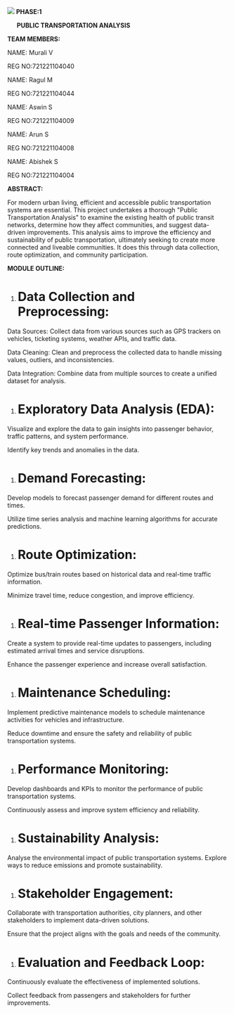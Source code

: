﻿![](Aspose.Words.0d2630ef-c861-4d6a-8ec4-b1c927ec1183.001.png)	**PHASE:1**

`	`**PUBLIC TRANSPORTATION ANALYSIS**



**TEAM MEMBERS:**


NAME: Murali V

REG NO:721221104040

NAME: Ragul M

REG NO:721221104044

NAME: Aswin S

REG NO:721221104009

NAME: Arun S

REG NO:721221104008

NAME: Abishek S

REG NO:721221104004

**ABSTRACT:**

For modern urban living, efficient and accessible public transportation systems are essential. This project undertakes a thorough "Public Transportation Analysis" to examine the existing health of public transit networks, determine how they affect communities, and suggest data- driven improvements. This analysis aims to improve the efficiency and sustainability of public transportation, ultimately seeking to create more connected and liveable communities. It does this through data collection, route optimization, and community participation.






**MODULE OUTLINE:**
1. # **Data Collection and Preprocessing:**
Data Sources: Collect data from various sources such as GPS trackers on vehicles, ticketing systems, weather APIs, and traffic data.

Data Cleaning: Clean and preprocess the collected data to handle missing values, outliers, and inconsistencies.

Data Integration: Combine data from multiple sources to create a unified dataset for analysis.

1. # **Exploratory Data Analysis (EDA):**
Visualize and explore the data to gain insights into passenger behavior, traffic patterns, and system performance.

Identify key trends and anomalies in the data.
1. # **Demand Forecasting:**
Develop models to forecast passenger demand for different routes and times.

Utilize time series analysis and machine learning algorithms for accurate predictions.

1. # **Route Optimization:**
Optimize bus/train routes based on historical data and real-time traffic information.

Minimize travel time, reduce congestion, and improve efficiency.
1. # **Real-time Passenger Information:**
Create a system to provide real-time updates to passengers, including estimated arrival times and service disruptions.

Enhance the passenger experience and increase overall satisfaction.
1. # **Maintenance Scheduling:**
Implement predictive maintenance models to schedule maintenance activities for vehicles and infrastructure.

Reduce downtime and ensure the safety and reliability of public transportation systems.


1. # **Performance Monitoring:**
Develop dashboards and KPIs to monitor the performance of public transportation systems.

Continuously assess and improve system efficiency and reliability.
1. # **Sustainability Analysis:**
Analyse the environmental impact of public transportation systems. Explore ways to reduce emissions and promote sustainability.

1. # **Stakeholder Engagement:**
Collaborate with transportation authorities, city planners, and other stakeholders to implement data-driven solutions.

Ensure that the project aligns with the goals and needs of the community.
1. # **Evaluation and Feedback Loop:**
Continuously evaluate the effectiveness of implemented solutions.

Collect feedback from passengers and stakeholders for further improvements.
#

